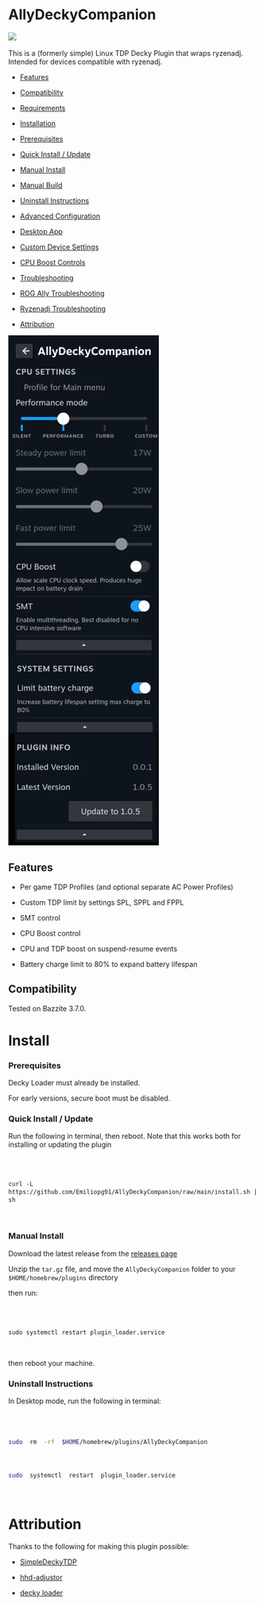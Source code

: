 
  

# AllyDeckyCompanion

  

  

[![](https://img.shields.io/github/downloads/Emiliopg91/AllyDeckyCompanion/total.svg)](https://github.com/Emiliopg91/AllyDeckyCompanion/releases)

  

  

This is a (formerly simple) Linux TDP Decky Plugin that wraps ryzenadj. Intended for devices compatible with ryzenadj.

  

  

- [Features](#features)

  

- [Compatibility](#compatibility)

  

- [Requirements](#requirements)

  

- [Installation](#install)

  

- [Prerequisites](#prerequisites)

  

- [Quick Install / Update](#quick-install--update)

  

- [Manual Install](#manual-install)

  

- [Manual Build](#manual-build)

  

- [Uninstall Instructions](#uninstall-instructions)

  

- [Advanced Configuration](#advanced-configuration)

  

- [Desktop App](#desktop-app)

  

- [Custom Device Settings](#custom-device-settings)

  

- [CPU Boost Controls](#are-there-cpu-boost-controls)

  

- [Troubleshooting](#troubleshooting)

  

- [ROG Ally Troubleshooting](#rog-ally-troubleshooting)

  

- [Ryzenadj Troubleshooting](#ryzenadj-troubleshooting)

  

- [Attribution](#attribution)

  

  

![plugin image](./img/plugin_image_updated.png)

 
  

  

## Features

  

  

- Per game TDP Profiles (and optional separate AC Power Profiles)

  

- Custom TDP limit by settings SPL, SPPL and FPPL

  

- SMT control

  

- CPU Boost control

  

- CPU and TDP boost on suspend-resume events

  

- Battery charge limit to 80% to expand battery lifespan

  

  

## Compatibility

  

  

Tested on Bazzite 3.7.0.

  

  

# Install

  

### Prerequisites

  

Decky Loader must already be installed.

  

For early versions, secure boot must be disabled.

  

  

### Quick Install / Update

  

  

Run the following in terminal, then reboot. Note that this works both for installing or updating the plugin

  

  

```

  

curl -L https://github.com/Emiliopg91/AllyDeckyCompanion/raw/main/install.sh | sh

  

```

  

  

### Manual Install

  

  

Download the latest release from the [releases page](https://github.com/Emiliopg91/AllyDeckyCompanion/releases)

  

  

Unzip the `tar.gz` file, and move the `AllyDeckyCompanion` folder to your `$HOME/homebrew/plugins` directory

  

  

then run:

  

  

```

  

sudo systemctl restart plugin_loader.service

  

```

  

  

then reboot your machine.

  

  

### Uninstall Instructions

  

  

In Desktop mode, run the following in terminal:

  

  

```bash

  

sudo  rm  -rf  $HOME/homebrew/plugins/AllyDeckyCompanion

  

sudo  systemctl  restart  plugin_loader.service

  

```

  

  


# Attribution

  

  

Thanks to the following for making this plugin possible:

  

- [SimpleDeckyTDP](https://github.com/aarron-lee/SimpleDeckyTDP)

  

  

- [hhd-adjustor](https://github.com/hhd-dev/adjustor/)

  


- [decky loader](https://github.com/SteamDeckHomebrew/decky-loader/)